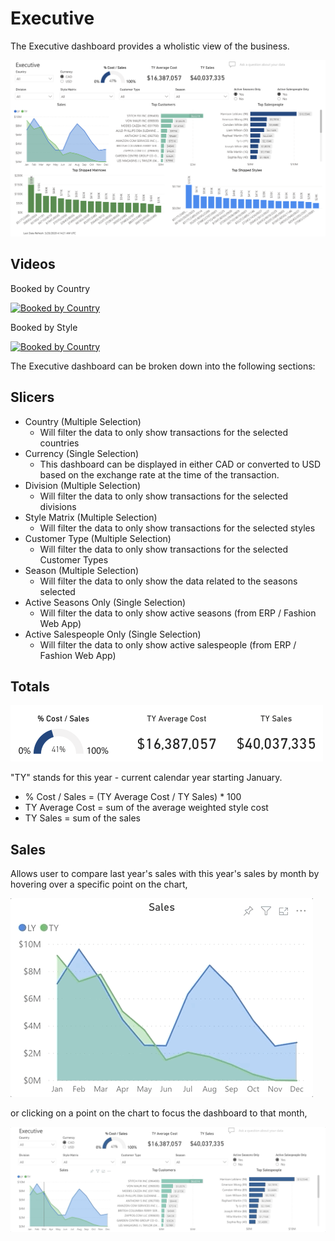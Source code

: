 # Executive

The Executive dashboard provides a wholistic view of the business.

![Image](../assets/img/executive.png)

## Videos

Booked by Country

[![Booked by Country](https://img.youtube.com/vi/5OdhTVr7onQ/0.jpg)](https://www.youtube.com/watch?v=5OdhTVr7onQ)

Booked by Style

[![Booked by Country](https://img.youtube.com/vi/FZlZAoufXkM/0.jpg)](https://www.youtube.com/watch?v=FZlZAoufXkM)

The Executive dashboard can be broken down into the following sections:

## Slicers

* Country (Multiple Selection)
  * Will filter the data to only show transactions for the selected countries
* Currency (Single Selection)
  * This dashboard can be displayed in either CAD or converted to USD based on the exchange rate at the time of the transaction.
* Division (Multiple Selection)
  * Will filter the data to only show transactions for the selected divisions
* Style Matrix (Multiple Selection)
  * Will filter the data to only show transactions for the selected styles
* Customer Type (Multiple Selection)
  * Will filter the data to only show transactions for the selected Customer Types
* Season (Multiple Selection)
  * Will filter the data to only show the data related to the seasons selected
* Active Seasons Only (Single Selection)
  * Will filter the data to only show active seasons (from ERP / Fashion Web App)
* Active Salespeople Only (Single Selection)
  * Will filter the data to only show active salespeople (from ERP / Fashion Web App)

## Totals

![Image](../assets/img/executive-totals-500px.png)

"TY" stands for this year - current calendar year starting January.

* % Cost / Sales = (TY Average Cost / TY Sales) * 100
* TY Average Cost = sum of the average weighted style cost
* TY Sales = sum of the sales

## Sales

Allows user to compare last year's sales with this year's sales by month by hovering over a specific point on the chart,

![Image](../assets/img/executive-sales-ly-to-ty.gif)

 or clicking on a point on the chart to focus the dashboard to that month,

![Image](../assets/img/executive-sales-ly-to-ty-month-selected.gif)